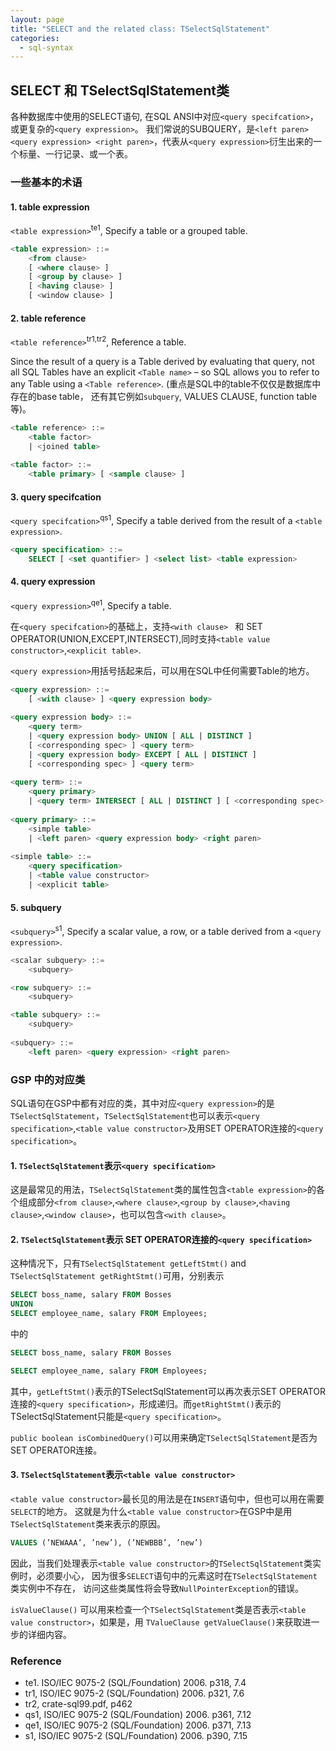 ```yaml
---
layout: page
title: "SELECT and the related class: TSelectSqlStatement"
categories:
  - sql-syntax
---
```


## SELECT 和 TSelectSqlStatement类

各种数据库中使用的SELECT语句, 在SQL ANSI中对应`<query specifcation>`，或更复杂的`<query expression>`。
我们常说的SUBQUERY，是`<left paren> <query expression> <right paren>`，代表从`<query expression>`衍生出来的一个标量、一行记录、或一个表。

### 一些基本的术语
#### 1. table expression
`<table expression>`<sup>te1</sup>, Specify a table or a grouped table.
```sql
<table expression> ::=
    <from clause>
    [ <where clause> ]
    [ <group by clause> ]
    [ <having clause> ]
    [ <window clause> ]
```

#### 2. table reference
`<table reference>`<sup>tr1,tr2</sup>, Reference a table. 

Since the result of a query is a Table derived by evaluating that query, not all SQL Tables have an explicit `<Table name>` – so SQL allows you to refer to any Table using a `<Table reference>`. (重点是SQL中的table不仅仅是数据库中存在的base table， 还有其它例如`subquery`, VALUES CLAUSE, function table等)。
```sql
<table reference> ::=
    <table factor>
    | <joined table>
    
<table factor> ::=
    <table primary> [ <sample clause> ]
```

#### 3. query specifcation
`<query specifcation>`<sup>qs1</sup>, Specify a table derived from the result of a `<table expression>`.
```sql
<query specification> ::=
    SELECT [ <set quantifier> ] <select list> <table expression>
```

#### 4. query expression
`<query expression>`<sup>qe1</sup>, Specify a table. 

在`<query specifcation>`的基础上，支持`<with clause> `
和 SET OPERATOR(UNION,EXCEPT,INTERSECT),同时支持`<table value constructor>`,`<explicit table>`.

`<query expression>`用括号括起来后，可以用在SQL中任何需要Table的地方。

```sql
<query expression> ::=
    [ <with clause> ] <query expression body>
    
<query expression body> ::=
    <query term>
    | <query expression body> UNION [ ALL | DISTINCT ]
    [ <corresponding spec> ] <query term>
    | <query expression body> EXCEPT [ ALL | DISTINCT ]
    [ <corresponding spec> ] <query term>
    
<query term> ::=
    <query primary>
    | <query term> INTERSECT [ ALL | DISTINCT ] [ <corresponding spec> ] <query primary>
    
<query primary> ::=
    <simple table>
    | <left paren> <query expression body> <right paren>
    
<simple table> ::=
    <query specification>
    | <table value constructor>
    | <explicit table>    
```

#### 5. subquery
`<subquery>`<sup>s1</sup>, Specify a scalar value, a row, or a table derived from a `<query expression>`.
```sql
<scalar subquery> ::=
    <subquery>

<row subquery> ::=
    <subquery>

<table subquery> ::=
    <subquery>
    
<subquery> ::=
    <left paren> <query expression> <right paren>
```

### GSP 中的对应类
SQL语句在GSP中都有对应的类，其中对应`<query expression>`的是`TSelectSqlStatement`，`TSelectSqlStatement`也可以表示`<query specification>`,`<table value constructor>`及用SET OPERATOR连接的`<query specification>`。

#### 1. `TSelectSqlStatement`表示`<query specification>`
这是最常见的用法，`TSelectSqlStatement`类的属性包含`<table expression>`的各个组成部分`<from clause>`,`<where clause>`,`<group by clause>`,`<having clause>`,`<window clause>`，也可以包含`<with clause>`。

#### 2. `TSelectSqlStatement`表示 SET OPERATOR连接的`<query specification>`
这种情况下，只有`TSelectSqlStatement getLeftStmt()` and `TSelectSqlStatement getRightStmt()`可用，分别表示
```sql
SELECT boss_name, salary FROM Bosses
UNION
SELECT employee_name, salary FROM Employees;
```
中的
```sql
SELECT boss_name, salary FROM Bosses
```
```sql
SELECT employee_name, salary FROM Employees;
```
其中，`getLeftStmt()`表示的TSelectSqlStatement可以再次表示SET OPERATOR连接的`<query specification>`，形成递归。而`getRightStmt()`表示的TSelectSqlStatement只能是`<query specification>`。

`public boolean isCombinedQuery()`可以用来确定`TSelectSqlStatement`是否为SET OPERATOR连接。

#### 3. `TSelectSqlStatement`表示`<table value constructor>`

`<table value constructor>`最长见的用法是在`INSERT`语句中，但也可以用在需要`SELECT`的地方。
这就是为什么`<table value constructor>`在GSP中是用`TSelectSqlStatement`类来表示的原因。

```sql
VALUES (’NEWAAA’, ’new’), (’NEWBBB’, ’new’)
```

因此，当我们处理表示`<table value constructor>`的`TSelectSqlStatement`类实例时，必须要小心，
因为很多`SELECT`语句中的元素这时在`TSelectSqlStatement`类实例中不存在，
访问这些类属性将会导致`NullPointerException`的错误。

`isValueClause()` 可以用来检查一个`TSelectSqlStatement`类是否表示`<table value constructor>`，如果是，用
`TValueClause getValueClause()`来获取进一步的详细内容。



### Reference
- te1. ISO/IEC 9075-2 (SQL/Foundation) 2006.  p318, 7.4
- tr1, ISO/IEC 9075-2 (SQL/Foundation) 2006.  p321, 7.6
- tr2, crate-sql99.pdf, p462
- qs1, ISO/IEC 9075-2 (SQL/Foundation) 2006.  p361, 7.12
- qe1, ISO/IEC 9075-2 (SQL/Foundation) 2006.  p371, 7.13
- s1, ISO/IEC 9075-2 (SQL/Foundation) 2006.  p390, 7.15